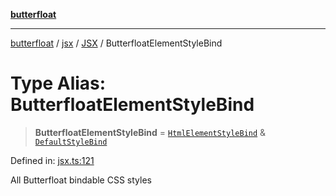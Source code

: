 [**butterfloat**](../../../../../../README.md)

***

[butterfloat](../../../../../../globals.md) / [jsx](../../../README.md) / [JSX](../README.md) / ButterfloatElementStyleBind

# Type Alias: ButterfloatElementStyleBind

> **ButterfloatElementStyleBind** = [`HtmlElementStyleBind`](HtmlElementStyleBind.md) & [`DefaultStyleBind`](../../../../../../type-aliases/DefaultStyleBind.md)

Defined in: [jsx.ts:121](https://github.com/WorldMaker/butterfloat/blob/f0f5f6205e72911354af687f4fb1c543d3ebd586/jsx.ts#L121)

All Butterfloat bindable CSS styles

